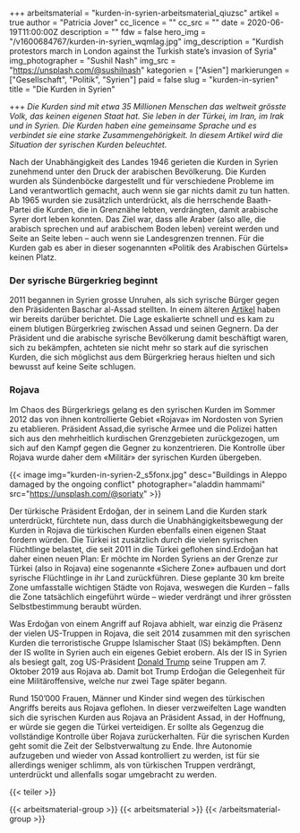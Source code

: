 +++
arbeitsmaterial = "kurden-in-syrien-arbeitsmaterial_qiuzsc"
artikel = true
author = "Patricia Jover"
cc_licence = ""
cc_src = ""
date = 2020-06-19T11:00:00Z
description = ""
fdw = false
hero_img = "/v1600684767/kurden-in-syrien_wqmlag.jpg"
img_description = "Kurdish protestors march in London against the Turkish state’s invasion of Syria"
img_photographer = "Sushil Nash"
img_src = "https://unsplash.com/@sushilnash"
kategorien = ["Asien"]
markierungen = ["Gesellschaft", "Politik", "Syrien"]
paid = false
slug = "kurden-in-syrien"
title = "Die Kurden in Syrien"

+++
_Die Kurden sind mit etwa 35 Millionen Menschen das weltweit grösste Volk, das keinen eigenen Staat hat. Sie leben in der Türkei, im Iran, im Irak und in Syrien. Die Kurden haben eine gemeinsame Sprache und es verbindet sie eine starke Zusammengehörigkeit. In diesem Artikel wird die Situation der syrischen Kurden beleuchtet._

Nach der Unabhängigkeit des Landes 1946 gerieten die Kurden in Syrien zunehmend unter den Druck der arabischen Bevölkerung. Die Kurden wurden als Sündenböcke dargestellt und für verschiedene Probleme im Land verantwortlich gemacht, auch wenn sie gar nichts damit zu tun hatten. Ab 1965 wurden sie zusätzlich unterdrückt, als die herrschende Baath-Partei die Kurden, die in Grenznähe lebten, verdrängten, damit arabische Syrer dort leben konnten. Das Ziel war, dass alle Araber (also alle, die arabisch sprechen und auf arabischem Boden leben) vereint werden und Seite an Seite leben – auch wenn sie Landesgrenzen trennen. Für die Kurden gab es aber in dieser sogenannten «Politik des Arabischen Gürtels» keinen Platz.

### Der syrische Bürgerkrieg beginnt

2011 begannen in Syrien grosse Unruhen, als sich syrische Bürger gegen den Präsidenten Baschar al-Assad stellten. In einem älteren [Artikel](https://www.chinderzytig.ch/unabhaengigkeitstag-syrien) haben wir bereits darüber berichtet. Die Lage eskalierte schnell und es kam zu einem blutigen Bürgerkrieg zwischen Assad und seinen Gegnern. Da der Präsident und die arabische syrische Bevölkerung damit beschäftigt waren, sich zu bekämpfen, achteten sie nicht mehr so stark auf die syrischen Kurden, die sich möglichst aus dem Bürgerkrieg heraus hielten und sich bewusst auf keine Seite schlugen.

### Rojava

Im Chaos des Bürgerkriegs gelang es den syrischen Kurden im Sommer 2012 das von ihnen kontrollierte Gebiet «Rojava» im Nordosten von Syrien zu etablieren. Präsident Assad,die syrische Armee und die Polizei hatten sich aus den mehrheitlich kurdischen Grenzgebieten zurückgezogen, um sich auf den Kampf gegen die Gegner zu konzentrieren. Die Kontrolle über Rojava wurde daher dem «Militär» der syrischen Kurden übergeben.

{{< image img="kurden-in-syrien-2_s5fonx.jpg" desc="Buildings in Aleppo damaged by the ongoing conflict" photographer="aladdin hammami" src="https://unsplash.com/@soriaty" >}}

Der türkische Präsident Erdoğan, der in seinem Land die Kurden stark unterdrückt, fürchtete nun, dass durch die Unabhängigkeitsbewegung der Kurden in Rojava die türkischen Kurden ebenfalls einen eigenen Staat fordern würden. Die Türkei ist zusätzlich durch die vielen syrischen Flüchtlinge belastet, die seit 2011 in die Türkei geflohen sind.Erdoğan hat daher einen neuen Plan: Er möchte im Norden Syriens an der Grenze zur Türkei (also in Rojava) eine sogenannte «Sichere Zone» aufbauen und dort syrische Flüchtlinge in ihr Land zurückführen. Diese geplante 30 km breite Zone umfasstalle wichtigen Städte von Rojava, weswegen die Kurden – falls die Zone tatsächlich eingeführt würde – wieder verdrängt und ihrer grössten Selbstbestimmung beraubt würden.

Was Erdoğan von einem Angriff auf Rojava abhielt, war einzig die Präsenz der vielen US-Truppen in Rojava, die seit 2014 zusammen mit den syrischen Kurden die terroristische Gruppe Islamischer Staat (IS) bekämpften. Denn der IS wollte in Syrien auch ein eigenes Gebiet erobern. Als der IS in Syrien als besiegt galt, zog US-Präsident [Donald Trump](https://www.chinderzytig.ch/donaldtrump) seine Truppen am 7. Oktober 2019 aus Rojava ab. Damit bot Trump Erdoğan die Gelegenheit für eine Militäroffensive, welche nur zwei Tage später begann.

Rund 150’000 Frauen, Männer und Kinder sind wegen des türkischen Angriffs bereits aus Rojava geflohen. In dieser verzweifelten Lage wandten sich die syrischen Kurden aus Rojava an Präsident Assad, in der Hoffnung, er würde sie gegen die Türkei verteidigen. Er sollte als Gegenzug die vollständige Kontrolle über Rojava zurückerhalten. Für die syrischen Kurden geht somit die Zeit der Selbstverwaltung zu Ende. Ihre Autonomie aufzugeben und wieder von Assad kontrolliert zu werden, ist für sie allerdings weniger schlimm, als von türkischen Truppen verdrängt, unterdrückt und allenfalls sogar umgebracht zu werden.

{{< teiler >}}

{{< arbeitsmaterial-group >}}
{{< arbeitsmaterial >}}
{{< /arbeitsmaterial-group >}}